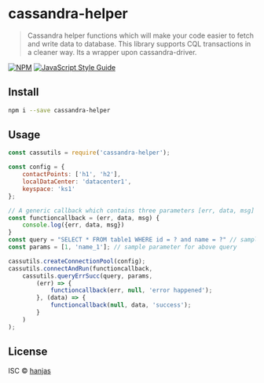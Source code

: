 # cassandra-helper

> Cassandra helper functions which will make your code easier to fetch and write data to database. This library supports CQL transactions in a cleaner way. Its a wrapper upon cassandra-driver.

[![NPM](https://img.shields.io/npm/v/mysql-utils-js.svg)](https://www.npmjs.com/package/mysql-utils-js) [![JavaScript Style Guide](https://img.shields.io/badge/code_style-standard-brightgreen.svg)](https://standardjs.com)

## Install

```bash
npm i --save cassandra-helper
```

## Usage

```jsx
const cassutils = require('cassandra-helper');

const config = {
    contactPoints: ['h1', 'h2'],
    localDataCenter: 'datacenter1',
    keyspace: 'ks1'
};

// A generic callback which contains three parameters [err, data, msg]
const functioncallback = (err, data, msg) {
    console.log({err, data, msg})
}
const query = "SELECT * FROM table1 WHERE id = ? and name = ?" // sample query
const params = [1, 'name_1']; // sample parameter for above query

cassutils.createConnectionPool(config);
cassutils.connectAndRun(functioncallback, 
    cassutils.queryErrSucc(query, params, 
        (err) => {
            functioncallback(err, null, 'error happened'); 
        }, (data) => {
            functioncallback(null, data, 'success');
        }
    )
);
```

## License

ISC © [hanjas](https://github.com/hanjas)